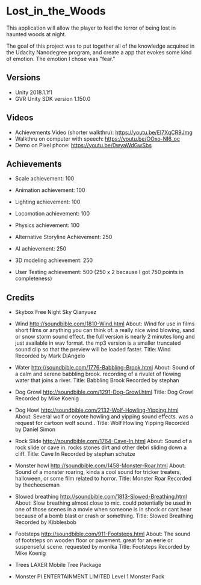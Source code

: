 # Lost_in_the_Woods

This application will allow the player to feel the terror of being lost in haunted woods at night.

The goal of this project was to put together all of the knowledge acquired in the Udacity Nanodegree program, and create a app that evokes some kind of emotion. The emotion I chose was "fear."


## Versions
- Unity 2018.1.1f1
- GVR Unity SDK version 1.150.0

## Videos
- Achievements Video (shorter walkthru): https://youtu.be/EI7XqCR9Jmg
- Walkthru on computer with speech: https://youtu.be/OOxo-NI6_oc
- Demo on Pixel phone: https://youtu.be/0wyaWdGwSbs

## Achievements
- Scale achievement: 100
- Animation achievement: 100
- Lighting achievement: 100
- Locomotion achievement: 100
- Physics achievement: 100

- Alternative Storyline Achievement: 250
- AI achievement: 250
- 3D modeling achievement: 250

- User Testing achievement: 500 (250 x 2 because I got 750 points in completeness)

## Credits
- Skybox
Free Night Sky
Qianyuez

- Wind
http://soundbible.com/1810-Wind.html
About: Wind for use in films short films or anything you can think of. a really nice wind blowing, sand or snow storm sound effect. the full version is nearly 2 minutes long and just available in wav format. the mp3 version is a smaller truncated sound clip so that the preview will be loaded faster.
Title: Wind
Recorded by Mark DiAngelo 

- Water
http://soundbible.com/1776-Babbling-Brook.html
About: Sound of a calm and serene babbling brook. recording of a rivulet of flowing water that joins a river.
Title: Babbling Brook
Recorded by stephan 

- Dog Growl
http://soundbible.com/1291-Dog-Growl.html
Title: Dog Growl
Recorded by Mike Koenig

- Dog Howl
http://soundbible.com/2132-Wolf-Howling-Yipping.html
About: Several wolf or coyote howling and yipping sound effects. was a request for cartoon wolf sound..
Title: Wolf Howling Yipping
Recorded by Daniel Simon 

- Rock Slide
http://soundbible.com/1764-Cave-In.html
About: Sound of a rock slide or cave in. rocks stones dirt and other debri sliding down a cliff.
Title: Cave In
Recorded by stephan schutze 

- Monster howl
http://soundbible.com/1458-Monster-Roar.html
About: Sound of a monster roaring, kinda a cool sound for tricker treaters, halloween, or some film related to horror.
Title: Monster Roar
Recorded by thecheeseman 

- Slowed breathing
http://soundbible.com/1813-Slowed-Breathing.html
About: Slow breathing almost close to mic. could potentially be used in one of those scenes in a movie when someone is in shock or cant hear because of a bomb blast or crash or something.
Title: Slowed Breathing
Recorded by Kibblesbob 

- Footsteps
http://soundbible.com/911-Footsteps.html
About: The sound of footsteps on wooden floor or pavement. great for an eerie or suspenseful scene. requested by monika
Title: Footsteps
Recorded by Mike Koenig 

- Trees
LAXER
Mobile Tree Package

- Monster
PI ENTERTAINMENT LIMITED
Level 1 Monster Pack
